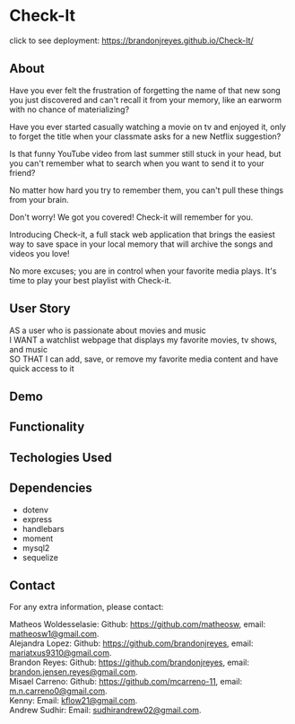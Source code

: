 # Check-It


click to see deployment: https://brandonjreyes.github.io/Check-It/

## About


Have you ever felt the frustration of forgetting the name of that new song you just discovered and can't recall it from your memory, like an earworm with no chance of materializing?

Have you ever started casually watching a movie on tv and enjoyed it, only to forget the title when your classmate asks for a new Netflix suggestion?

Is that funny YouTube video from last summer still stuck in your head, but you can't remember what to search when you want to send it to your friend?

No matter how hard you try to remember them, you can't pull these things from your brain.

Don't worry! We got you covered!
Check-it will remember for you.

Introducing Check-it, a full stack web application that brings the easiest way to save space in your local memory that will archive the songs and videos you love!

No more excuses; you are in control when your favorite media plays. It's time to play your best playlist with Check-it.

## User Story

AS a user who is passionate about movies and music<br>
I WANT a watchlist webpage that displays my favorite movies, tv shows, and music <br>
SO THAT I can add, save, or remove my favorite media content and have quick access to it <br>



## Demo

## Functionality

## Techologies Used


## Dependencies

- dotenv
- express
- handlebars
- moment
- mysql2
- sequelize

## Contact

For any extra information, please contact:

Matheos Woldesselasie: Github: https://github.com/matheosw, email: matheosw1@gmail.com.<br>
Alejandra Lopez: Github: https://github.com/brandonjreyes, email: mariatxus9310@gmail.com.<br>
Brandon Reyes: Github: https://github.com/brandonjreyes, email: brandon.jensen.reyes@gmail.com.<br>
Misael Carreno: Github: https://github.com/mcarreno-11, email: m.n.carreno0@gmail.com.<br> 
Kenny: Email: kflow21@gmail.com.<br>
Andrew Sudhir: Email: sudhirandrew02@gmail.com.<br>

